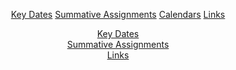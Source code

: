 <p style="text-align:center;">
<a href="KeyDates">Key Dates</a>
<a href="SummativeAssignments">Summative Assignments</a>
<a href="calendar">Calendars</a>
<a href="links">Links</a>
</p>
<header style="text-align:center;">
<a href="KeyDates">Key Dates</a><br>
<a href="SummativeAssignments">Summative Assignments</a><br>
<a href="calendar>Calendars</a><br>
<a href="links">Links</a><br>
</header>
